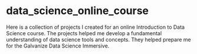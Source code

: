 # data_science_online_course

Here is a collection of projects I created for an online Introduction to Data Science course. The projects helped me develop a fundamental understanding of data science tools and concepts. They helped prepare me for the Galvanize Data Science Immersive.
